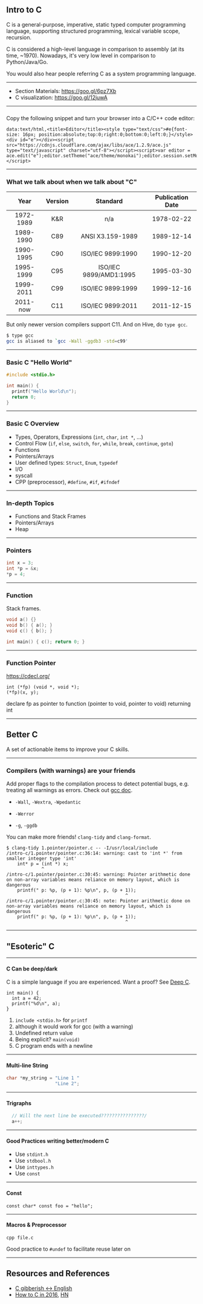 Intro to C
---

C is a general-purpose, imperative, static typed computer programming language,
supporting structured programming, lexical variable scope, recursion.

C is considered a high-level language in comparison to assembly (at its time,
~1970). Nowadays, it's very low level in comparison to Python/Java/Go.

You would also hear people referring C as a system programming language.

---

- Section Materials: https://goo.gl/6pz7Xb
- C visualization: https://goo.gl/12juwA

---
###

Copy the following snippet and turn your browser into a C/C++ code editor:

```
data:text/html,<title>Editor</title><style type="text/css">#e{font-size: 16px; position:absolute;top:0;right:0;bottom:0;left:0;}</style><div id="e"></div><script src="https://cdnjs.cloudflare.com/ajax/libs/ace/1.2.9/ace.js" type="text/javascript" charset="utf-8"></script><script>var editor = ace.edit("e");editor.setTheme("ace/theme/monokai");editor.session.setMode("ace/mode/c_cpp");</script>
```

---
### What we talk about when we talk about "C"

|      Year | Version | Standard               | Publication Date |
|      :--: | :--:    | :--:                   |             :--: |
| 1972-1989 | K&R     | n/a                    |       1978-02-22 |
| 1989-1990 | C89     | ANSI X3.159-1989       |       1989-12-14 |
| 1990-1995 | C90     | ISO/IEC 9899:1990      |       1990-12-20 |
| 1995-1999 | C95     | ISO/IEC 9899/AMD1:1995 |       1995-03-30 |
| 1999-2011 | C99     | ISO/IEC 9899:1999      |       1999-12-16 |
|  2011-now | C11     | ISO/IEC 9899:2011      |       2011-12-15 |

But only newer version compilers support C11. And on Hive, do `type gcc`.

```bash
$ type gcc
gcc is aliased to `gcc -Wall -ggdb3 -std=c99'
```

---
### Basic C "Hello World"

```c
#include <stdio.h>

int main() {
  printf("Hello World\n");
  return 0;
}
```

---
### Basic C Overview

- Types, Operators, Expressions (`int`, `char`, `int *`, ...)
- Control Flow (`if`, `else`, `switch`, `for`, `while`, `break`, `continue`, `goto`)
- Functions
- Pointers/Arrays
- User defined types: `Struct`, `Enum`, `typedef`
- I/O
- syscall
- CPP (preprocessor), `#define`, `#if`, `#ifndef`

---
### In-depth Topics

- Functions and Stack Frames
- Pointers/Arrays
- Heap

---
### Pointers


```c
int x = 3;
int *p = &x;
*p = 4;
```

---
### Function

Stack frames.

```c
void a() {}
void b() { a(); }
void c() { b(); }

int main() { c(); return 0; }
```

---
### Function Pointer

https://cdecl.org/

```
int (*fp) (void *, void *);
(*fp)(x, y);
```

declare fp as pointer to function (pointer to void, pointer to
void) returning int


----------------------------------------------------------------------------

## Better C

A set of actionable items to improve your C skills.

---
### Compilers (with warnings) are your friends

Add proper flags to the compilation process to detect potential bugs, e.g.
treating all warnings as errors. Check out [gcc
doc](https://gcc.gnu.org/onlinedocs/gcc/).

- `-Wall`, `-Wextra`, `-Wpedantic`
- `-Werror`

- `-g`, `-ggdb`

You can make more friends! `clang-tidy` and `clang-format`.

```
$ clang-tidy 1.pointer/pointer.c -- -I/usr/local/include
/intro-c/1.pointer/pointer.c:36:14: warning: cast to 'int *' from smaller integer type 'int'
    int* p = (int *) x;
             ^
/intro-c/1.pointer/pointer.c:30:45: warning: Pointer arithmetic done on non-array variables means reliance on memory layout, which is dangerous
    printf(" p: %p, (p + 1): %p\n", p, (p + 1));
                                            ^
/intro-c/1.pointer/pointer.c:30:45: note: Pointer arithmetic done on non-array variables means reliance on memory layout, which is dangerous
    printf(" p: %p, (p + 1): %p\n", p, (p + 1));
                                            ^
```

----------------------------------------------------------------------------
## "Esoteric" C

---
#### C Can be deep/dark

C is a simple language if you are experienced. Want a proof? See [Deep
C](https://www.slideshare.net/olvemaudal/deep-c).

```
int main() {
  int a = 42;
  printf("%d\n", a);
}
```

1. `include <stdio.h>` for `printf`
2. although it would work for gcc (with a warning)
3. Undefined return value
4. Being explicit? `main(void)`
5. C program ends with a newline


---
#### Multi-line String

```c
char *my_string = "Line 1 "
                  "Line 2";
```

---
#### Trigraphs

```c
  // Will the next line be executed????????????????/
  a++;
```

---
#### Good Practices writing better/modern C

- Use `stdint.h`
- Use `stdbool.h`
- Use `inttypes.h`
- Use `const`

---
#### Const

```
const char* const foo = "hello";
```

---
#### Macros & Preprocessor

```
cpp file.c
```

Good practice to `#undef` to facilitate reuse later on

---
## Resources and References

- [C gibberish <-> English](https://cdecl.org/)
- [How to C in 2016](https://matt.sh/howto-c), [HN](https://news.ycombinator.com/item?id=10864176)


<!-- links -->
